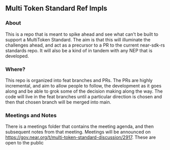 ## Multi Token Standard Ref Impls

### About
This is a repo that is meant to spike ahead and see what can't be built to support a MultiToken Standard. 
The aim is that this will illuminate the challenges ahead, and act as a precursor to a PR to the current
near-sdk-rs standards repo. It will also be a kind of in tandem with any NEP that is developed.

### Where?
This repo is organized into feat branches and PRs. The PRs are highly incremental, and aim to allow people to follow,
the development as it goes along and be able to grok some of the decision making along the way. The code will live in
the feat branches until a particular direction is chosen and then that chosen branch will be merged into main.

### Meetings and Notes
There is a meetings folder that contains the meeting agenda, and then subsequent notes from that meeting.
Meetings will be announced on https://gov.near.org/t/multi-token-standard-discussion/2917. These are open to the public


